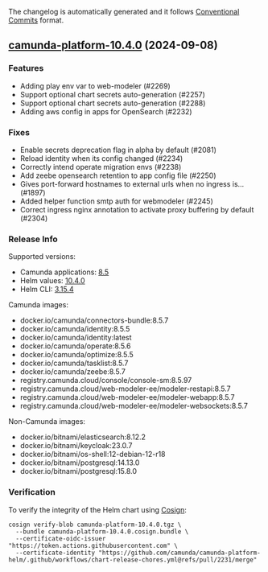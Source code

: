 The changelog is automatically generated and it follows [Conventional Commits](https://www.conventionalcommits.org/en/v1.0.0/) format.

## [camunda-platform-10.4.0](https://github.com/camunda/camunda-platform-helm/releases/tag/camunda-platform-10.4.0) (2024-09-08)

### Features

- Adding play env var to web-modeler (#2269)
- Support optional chart secrets auto-generation (#2257)
- Support optional chart secrets auto-generation (#2288)
- Adding aws config in apps for OpenSearch (#2232)

### Fixes

- Enable secrets deprecation flag in alpha by default (#2081)
- Reload identity when its config changed (#2234)
- Correctly intend operate migration envs (#2238)
- Add zeebe opensearch retention to app config file (#2250)
- Gives port-forward hostnames to external urls when no ingress is… (#1897)
- Added helper function smtp auth for webmodeler (#2245)
- Correct ingress nginx annotation to activate proxy buffering by default (#2304)

<!-- generated by git-cliff -->
### Release Info

Supported versions:

- Camunda applications: [8.5](https://github.com/camunda/camunda-platform/releases?q=tag%3A8.5&expanded=true)
- Helm values: [10.4.0](https://artifacthub.io/packages/helm/camunda/camunda-platform/10.4.0#parameters)
- Helm CLI: [3.15.4](https://github.com/helm/helm/releases/tag/v3.15.4)

Camunda images:

- docker.io/camunda/connectors-bundle:8.5.7
- docker.io/camunda/identity:8.5.5
- docker.io/camunda/identity:latest
- docker.io/camunda/operate:8.5.6
- docker.io/camunda/optimize:8.5.5
- docker.io/camunda/tasklist:8.5.7
- docker.io/camunda/zeebe:8.5.7
- registry.camunda.cloud/console/console-sm:8.5.97
- registry.camunda.cloud/web-modeler-ee/modeler-restapi:8.5.7
- registry.camunda.cloud/web-modeler-ee/modeler-webapp:8.5.7
- registry.camunda.cloud/web-modeler-ee/modeler-websockets:8.5.7

Non-Camunda images:

- docker.io/bitnami/elasticsearch:8.12.2
- docker.io/bitnami/keycloak:23.0.7
- docker.io/bitnami/os-shell:12-debian-12-r18
- docker.io/bitnami/postgresql:14.13.0
- docker.io/bitnami/postgresql:15.8.0

### Verification

To verify the integrity of the Helm chart using [Cosign](https://docs.sigstore.dev/signing/quickstart/):

```shell
cosign verify-blob camunda-platform-10.4.0.tgz \
  --bundle camunda-platform-10.4.0.cosign.bundle \
  --certificate-oidc-issuer "https://token.actions.githubusercontent.com" \
  --certificate-identity "https://github.com/camunda/camunda-platform-helm/.github/workflows/chart-release-chores.yml@refs/pull/2231/merge"
```
